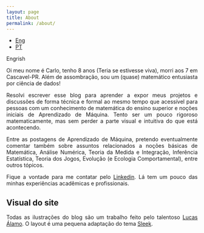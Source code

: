 ```yaml
---
layout: page
title: About
permalink: /about/
---
```


<div class="row">
<ul class="nav nav-tabs navbar-left">
    <li class="active"><a href="">Eng</a></li>
    <li><a href="/sobre">PT</a></li>
</ul>
</div>

Engrish

<p><div align="justify">Oi meu nome é Carlo, tenho 8 anos (Teria se estivesse viva), morri aos 7 em Cascavel-PR. Além de assombração, sou um (quase) matemático entusiasta por ciência de dados! </div></p>

<p><div align="justify">Resolvi escrever esse blog para aprender a expor meus projetos e discussões de forma técnica e formal ao mesmo tempo que acessível para pessoas com um conhecimento de matemática do ensino superior e noções iniciais de Aprendizado de Máquina. Tento ser um pouco rigoroso matematicamente, mas sem perder a parte visual e intuitiva do que está acontecendo.</div></p>

<p><div align="justify">Entre as postagens de Aprendizado de Máquina, pretendo eventualmente comentar também sobre assuntos relacionados a noções básicas de Matemática, Análise Numérica, Teoria da Medida e Integração, Inferência Estatística, Teoria dos Jogos, Evolução (e Ecologia Comportamental), entre outros tópicos.</div></p>

<p><div align="justify">Fique a vontade para me contatar pelo <a href="https://www.linkedin.com/in/carlo-lemos">Linkedin</a>. Lá tem um pouco das minhas experiências acadêmicas e profissionais. </div></p>

## Visual do site

<p><div align="justify">Todas as ilustrações do blog são um trabalho feito pelo talentoso <a href="https://www.instagram.com/lucasalamoart/">Lucas Álamo</a>. O layout é uma pequena adaptação do tema <a href="https://janczizikow.github.io/sleek/">Sleek</a>.</div></p>
